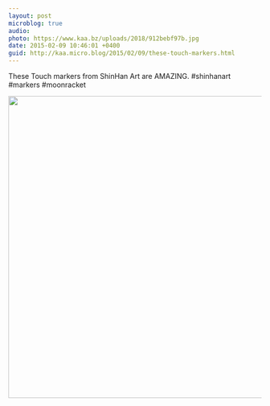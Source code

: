 ```yaml
---
layout: post
microblog: true
audio: 
photo: https://www.kaa.bz/uploads/2018/912bebf97b.jpg
date: 2015-02-09 10:46:01 +0400
guid: http://kaa.micro.blog/2015/02/09/these-touch-markers.html
---
```

These Touch markers from ShinHan Art are AMAZING. #shinhanart #markers #moonracket

<img src="https://www.kaa.bz/uploads/2018/912bebf97b.jpg" width="600" height="600" />
